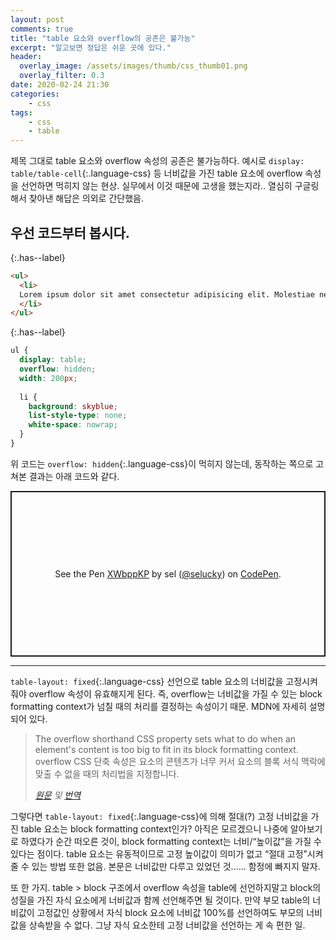 ```yaml
---
layout: post
comments: true
title: "table 요소와 overflow의 공존은 불가능"
excerpt: "알고보면 정답은 쉬운 곳에 있다."
header:
  overlay_image: /assets/images/thumb/css_thumb01.png
  overlay_filter: 0.3
date: 2020-02-24 21:30
categories:
    - css
tags:
    - css
    - table
---
```

제목 그대로 table 요소와 overflow 속성의 공존은 불가능하다. 예시로 ```display: table/table-cell```{:.language-css} 등 너비값을 가진 table 요소에 overflow 속성을 선언하면 먹히지 않는 현상. 실무에서 이것 때문에 고생을 했는지라.. 열심히 구글링해서 찾아낸 해답은 의외로 간단했음.

## 우선 코드부터 봅시다.

{:.has--label}
```html
<ul>
  <li>
  Lorem ipsum dolor sit amet consectetur adipisicing elit. Molestiae neque necessitatibus sint quo autem, accusamus possimus fugit laudantium laboriosam nemo minus hic repudiandae voluptatibus quam cumque. Laudantium magni tenetur nemo?
  </li>
</ul>
```

{:.has--label}
```scss
ul {
  display: table;
  overflow: hidden;
  width: 200px;
  
  li {
    background: skyblue;
    list-style-type: none;
    white-space: nowrap;
  }
}
```
위 코드는 ```overflow: hidden```{:.language-css}이 먹히지 않는데, 동작하는 쪽으로 고쳐본 결과는 아래 코드와 같다.

<p class="codepen" data-height="265" data-theme-id="default" data-default-tab="html,result" data-user="selucky" data-slug-hash="XWbppKP" style="height: 265px; box-sizing: border-box; display: flex; align-items: center; justify-content: center; border: 2px solid; margin: 1em 0; padding: 1em;" data-pen-title="XWbppKP">
  <span>See the Pen <a href="https://codepen.io/selucky/pen/XWbppKP">
  XWbppKP</a> by sel (<a href="https://codepen.io/selucky">@selucky</a>)
  on <a href="https://codepen.io">CodePen</a>.</span>
</p>
<script async src="https://static.codepen.io/assets/embed/ei.js"></script>

---

```table-layout: fixed```{:.language-css} 선언으로 table 요소의 너비값을 고정시켜줘야 overflow 속성이 유효해지게 된다. 즉, overflow는 너비값을 가질 수 있는 block formatting context가 넘칠 때의 처리를 결정하는 속성이기 때문. MDN에 자세히 설명되어 있다.

> The overflow shorthand CSS property sets what to do when an element&apos;s content is too big to fit in its block formatting context.
> overflow CSS 단축 속성은 요소의 콘텐츠가 너무 커서 요소의 블록 서식 맥락에 맞출 수 없을 때의 처리법을 지정합니다.
> 
> <cite><a href="https://developer.mozilla.org/en-US/docs/Web/CSS/overflow" target="_blank" title="새창열림" class="bu-link2">원문</a> 및 <a href="https://developer.mozilla.org/ko/docs/Web/CSS/overflow" target="_blank" title="새창열림" class="bu-link2">번역</a></cite>

그렇다면 ```table-layout: fixed```{:.language-css}에 의해 절대(?) 고정 너비값을 가진 table 요소는 block formatting context인가? 아직은 모르겠으니 나중에 알아보기로 하였다가 순간 떠오른 것이, block formatting context는 너비/&ldquo;높이값&rdquo;을 가질 수 있다는 점이다. table 요소는 유동적이므로 고정 높이값이 의미가 없고 &ldquo;절대 고정&rdquo;시켜줄 수 있는 방법 또한 없음. 본문은 너비값만 다루고 있었던 것...... 함정에 빠지지 말자.

또 한 가지. table &gt; block 구조에서 overflow 속성을 table에 선언하지말고 block의 성질을 가진 자식 요소에게 너비값과 함께 선언해주면 될 것이다. 만약 부모 table의 너비값이 고정값인 상황에서 자식 block 요소에 너비값 100%를 선언하여도 부모의 너비값을 상속받을 수 없다. 그냥 자식 요소한테 고정 너비값을 선언하는 게 속 편한 일.